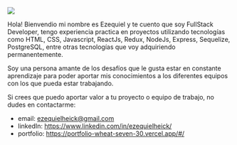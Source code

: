 ![](https://res.cloudinary.com/damoqjwmk/image/upload/v1729101482/portfolio/fondo.jpg)

Hola! Bienvendio mi nombre es Ezequiel y te cuento que soy
FullStack Developer, tengo experiencia practica en proyectos utilizando tecnologías como HTML, CSS, Javascript, ReactJs, Redux, NodeJs, Express, Sequelize, PostgreSQL, entre otras tecnologías que voy adquiriendo permanentemente.

Soy una persona amante de los desafíos que le gusta estar en constante aprendizaje para poder aportar mis conocimientos a los diferentes equipos con los que pueda estar trabajando.

Si crees que puedo aportar valor a tu proyecto o equipo de trabajo, no dudes en contactarme:
- email: ezequielheick@gmail.com
- linkedIn: https://www.linkedin.com/in/ezequielheick/
- portfolio: https://portfolio-wheat-seven-30.vercel.app/#/
<!---
HeickEzequiel/HeickEzequiel is a ✨ special ✨ repository because its `README.md` (this file) appears on your GitHub profile.
You can click the Preview link to take a look at your changes.
--->
